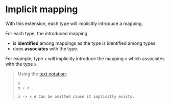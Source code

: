 # Implicit mapping

With this extension, each type will implicitly introduce a mapping.

For each type, the introduced mapping

- is **identified** among mappings as the type is identified among types.
- does **associates** with the type.

For example, type `x` will implicitly introduce the mapping `x` which associates with the type `x`.

> Using the [text notation](text-notation.md):
>
> ```entity-mapping
> x
> y : x
> 
> x -> x # Can be omitted cause it implicitly exists.
> ```
